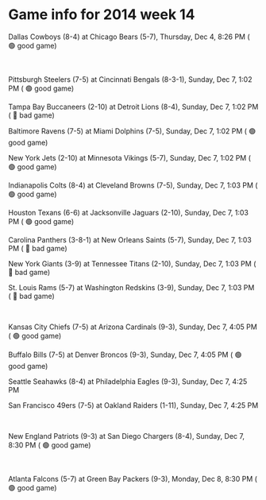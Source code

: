 # Game info for 2014 week 14

Dallas Cowboys (8-4) at Chicago Bears (5-7), Thursday, Dec 4, 8:26 PM (	:green_circle: good game)


<br/>

Pittsburgh Steelers (7-5) at Cincinnati Bengals (8-3-1), Sunday, Dec 7, 1:02 PM (	:green_circle: good game)

Tampa Bay Buccaneers (2-10) at Detroit Lions (8-4), Sunday, Dec 7, 1:02 PM (	:red_circle: bad game)

Baltimore Ravens (7-5) at Miami Dolphins (7-5), Sunday, Dec 7, 1:02 PM (	:green_circle: good game)

New York Jets (2-10) at Minnesota Vikings (5-7), Sunday, Dec 7, 1:02 PM (	:green_circle: good game)

Indianapolis Colts (8-4) at Cleveland Browns (7-5), Sunday, Dec 7, 1:03 PM (	:green_circle: good game)

Houston Texans (6-6) at Jacksonville Jaguars (2-10), Sunday, Dec 7, 1:03 PM (	:green_circle: good game)

Carolina Panthers (3-8-1) at New Orleans Saints (5-7), Sunday, Dec 7, 1:03 PM (	:red_circle: bad game)

New York Giants (3-9) at Tennessee Titans (2-10), Sunday, Dec 7, 1:03 PM (	:red_circle: bad game)

St. Louis Rams (5-7) at Washington Redskins (3-9), Sunday, Dec 7, 1:03 PM (	:red_circle: bad game)


<br/>

Kansas City Chiefs (7-5) at Arizona Cardinals (9-3), Sunday, Dec 7, 4:05 PM (	:green_circle: good game)

Buffalo Bills (7-5) at Denver Broncos (9-3), Sunday, Dec 7, 4:05 PM (	:green_circle: good game)

Seattle Seahawks (8-4) at Philadelphia Eagles (9-3), Sunday, Dec 7, 4:25 PM

San Francisco 49ers (7-5) at Oakland Raiders (1-11), Sunday, Dec 7, 4:25 PM


<br/>

New England Patriots (9-3) at San Diego Chargers (8-4), Sunday, Dec 7, 8:30 PM (	:green_circle: good game)


<br/>

Atlanta Falcons (5-7) at Green Bay Packers (9-3), Monday, Dec 8, 8:30 PM (	:green_circle: good game)

